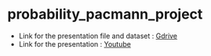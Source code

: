 # probability_pacmann_project

* Link for the presentation file and dataset : [Gdrive](https://drive.google.com/drive/folders/122E_7Z0MqXvJWj5vMEoBjdpEuULg3LQY)
* Link for the presentation : [Youtube](https://youtu.be/iwiPLkuiSiQ)
